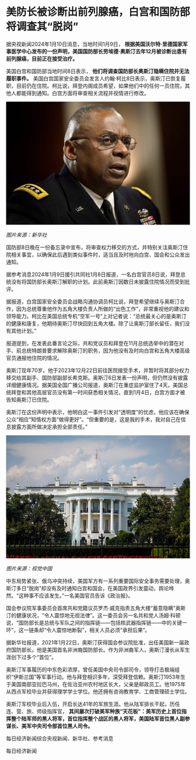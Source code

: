 # 美防长被诊断出前列腺癌，白宫和国防部将调查其“脱岗”

据央视新闻2024年1月10日消息，当地时间1月9日，
**根据美国沃尔特·里德国家军事医学中心发布的一份声明，美国国防部长劳埃德·奥斯汀去年12月被诊断出患有前列腺癌，目前正在接受治疗。**

美国白宫和国防部当地时间8日表示， **他们将调查国防部长奥斯汀隐瞒住院并无法履职事件。**
美国白宫国家安全委员会发言人约翰·柯比8日表示，奥斯汀已恢复履职，目前仍在住院。柯比说，拜登内阁成员希望，如果他们中的任何一员住院，其他人都能得到通知。白宫方面将审查相关流程并视情进行修改。

![97deaf4d39330b82cd5e1b73eaa5533a.jpg](https://raw.githubusercontent.com/qqhsx/qqnews_image/main/2024/01/10/美防长被诊断出前列腺癌，白宫和国防部将调查其“脱岗”/97deaf4d39330b82cd5e1b73eaa5533a.jpg)

 _图片来源：新华社_

国防部8日晚在一份备忘录中宣布，将审查权力移交的方式，并特别关注奥斯汀住院相关事宜，以确保此后遇到类似事件时，适当且及时地向白宫、国会和公众发出通知。

据参考消息2024年1月9日援引共同社1月8日报道，一名白宫官员8日说，拜登总统没有将国防部长奥斯汀解职的计划。此前奥斯汀因数日未披露住院情况而受到批评。

据报道，白宫国家安全委员会战略沟通协调员柯比说，拜登希望继续与奥斯汀合作，因为总统尊重他作为五角大楼负责人所做的“出色工作”，非常重视他的建议和领导能力。柯比在美国总统专机“空军一号”上对记者说：“总统最关心的是奥斯汀的健康和康复，他期待奥斯汀尽快回到五角大楼。除了让奥斯汀部长留任，我们没有其他计划。”

报道提到，在发表此番言论之际，共和党议员和拜登在11月总统选举中的潜在对手、前总统特朗普要求解除奥斯汀的职务，因为他没有及时向白宫和五角大楼高级官员通报他住院的情况。

奥斯汀现年70岁。他于2023年12月22日前往医院接受手术，并暂时将其部分权力移交给其副手、国防部副部长希克斯。奥斯汀6日发表一份声明，但仍然没有披露详细健康情况。据美国全国广播公司报道，奥斯汀在重症监护室住了4天。美国总统拜登和其他高层官员没有第一时间获悉相关情况，直到1月4日，白宫方面才被告知奥斯汀已住院。

奥斯汀在这份声明中表示，他明白这一事件引发对“透明度”的忧虑，他应该在确保公众“相应”知情权方面“做得更好”。“但重要的是，这是我的手术，我对自己在信息披露方面所做决定承担全部责任。”

![7dacdedede7985da101cbed0839a823e.jpg](https://raw.githubusercontent.com/qqhsx/qqnews_image/main/2024/01/10/美防长被诊断出前列腺癌，白宫和国防部将调查其“脱岗”/7dacdedede7985da101cbed0839a823e.jpg)

_图片来源：视觉中国_

中东局势紧张、俄乌冲突持续，美国军方有一系列重要国际安全事务需要处理，奥斯汀多日“脱岗”却没有及时通知白宫和国会，在美国政界引发震动，舆论哗然。“这种事不应该发生。”一名美国官员告诉《政治报》。

国会参议院军事委员会首席共和党籍议员罗杰·威克指责五角大楼“蓄意隐瞒”奥斯汀的健康状况，“令人震惊地无视法律”。这一委员会另一名共和党人汤姆·科顿说，“国防部长是总统与军队之间的指挥链——包括核武器指挥链——中的关键一环”，这一链条却“令人震惊地断裂”，相关人员必须“承担后果”。

据新华社报道，2021年1月22日，奥斯汀获得国会参议院批准，出任美国新一届政府国防部长。他是美国首名非洲裔国防部长。作为非洲裔军人，奥斯汀漫长从军生涯创下过多个“首位”。

奥斯汀军事履历的中东色彩浓厚，曾任美国中央司令部司令，领导打击极端组织“伊斯兰国”等军事行动。他与拜登相识多年，深受拜登信赖。奥斯汀1953年生于美国南部亚拉巴马州，在佐治亚州农村地区长大，父亲是邮政员工。他1975年从西点军校毕业并获得理学学士学位。他还拥有咨询教育学、工商管理硕士学位。

奥斯汀军校毕业后入伍，开启长达41年的军旅生涯。他从陆军排长干起，历任连、营、旅、师级指挥官，
**其间屡次打破美军种族“天花板”：美军历史上首位指挥整个陆军师的黑人将军，首位指挥整个战区的黑人将军，美国陆军首位黑人副参谋长、美军中央司令部首位黑人司令。**

每日经济新闻综合央视新闻、新华社、参考消息

每日经济新闻

